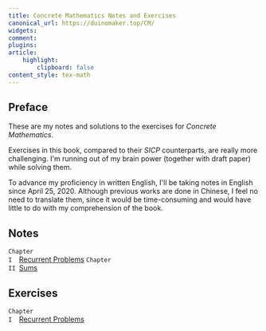 ```yaml
---
title: Concrete Mathematics Notes and Exercises
canonical_url: https://duinomaker.top/CM/
widgets:
comment:
plugins:
article:
    highlight:
        clipboard: false
content_style: tex-math
---
```


## Preface

These are my notes and solutions to the exercises for *Concrete Mathematics*.

Exercises in this book, compared to their *SICP* counterparts, are really more challenging. I'm running out of my brain power (together with draft paper) while solving them.

To advance my proficiency in written English, I'll be taking notes in English since April 25, 2020. Although previous works are done in Chinese, I feel no need to translate them, since it would be time-consuming and would have little to do with my comprehension of the book.

## Notes

<code class="rigid">Chapter I&nbsp;&nbsp;</code><a href="/CM/notes/1/" target="_self">Recurrent Problems</a>
<code class="rigid">Chapter II&nbsp;</code><a href="/CM/notes/2/" target="_self">Sums</a>

## Exercises

<code class="rigid">Chapter I&nbsp;&nbsp;</code><a href="/CM/exercises/1/" target="_self">Recurrent Problems</a>
<!-- <code class="rigid">Chapter II&nbsp;</code><a href="/CM/exercises/2/" target="_self">Sums</a> -->